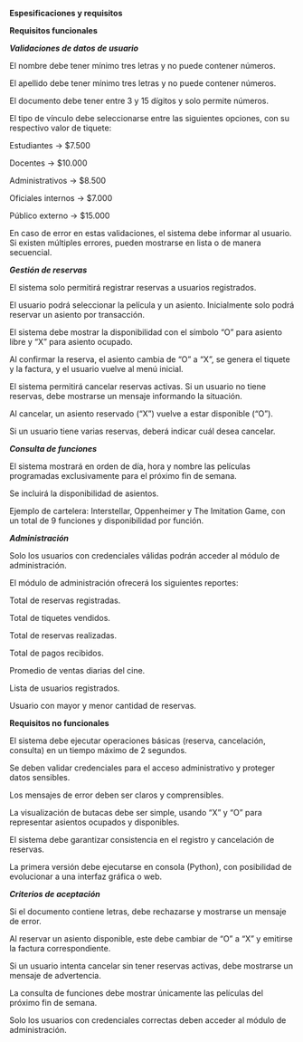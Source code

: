 **Espesificaciones y requisitos**

**Requisitos funcionales**

**_Validaciones de datos de usuario_**

El nombre debe tener mínimo tres letras y no puede contener números.

El apellido debe tener mínimo tres letras y no puede contener números.

El documento debe tener entre 3 y 15 dígitos y solo permite números.

El tipo de vínculo debe seleccionarse entre las siguientes opciones, con su respectivo valor de tiquete:

Estudiantes → $7.500

Docentes → $10.000

Administrativos → $8.500

Oficiales internos → $7.000

Público externo → $15.000

En caso de error en estas validaciones, el sistema debe informar al usuario. Si existen múltiples errores, pueden mostrarse en lista o de manera secuencial.

**_Gestión de reservas_**

El sistema solo permitirá registrar reservas a usuarios registrados.

El usuario podrá seleccionar la película y un asiento. Inicialmente solo podrá reservar un asiento por transacción.

El sistema debe mostrar la disponibilidad con el símbolo “O” para asiento libre y “X” para asiento ocupado.

Al confirmar la reserva, el asiento cambia de “O” a “X”, se genera el tiquete y la factura, y el usuario vuelve al menú inicial.

El sistema permitirá cancelar reservas activas. Si un usuario no tiene reservas, debe mostrarse un mensaje informando la situación.

Al cancelar, un asiento reservado (“X”) vuelve a estar disponible (“O”).

Si un usuario tiene varias reservas, deberá indicar cuál desea cancelar.

**_Consulta de funciones_**

El sistema mostrará en orden de día, hora y nombre las películas programadas exclusivamente para el próximo fin de semana.

Se incluirá la disponibilidad de asientos.

Ejemplo de cartelera: Interstellar, Oppenheimer y The Imitation Game, con un total de 9 funciones y disponibilidad por función.

**_Administración_**

Solo los usuarios con credenciales válidas podrán acceder al módulo de administración.

El módulo de administración ofrecerá los siguientes reportes:

Total de reservas registradas.

Total de tiquetes vendidos.

Total de reservas realizadas.

Total de pagos recibidos.

Promedio de ventas diarias del cine.

Lista de usuarios registrados.

Usuario con mayor y menor cantidad de reservas.

**Requisitos no funcionales**

El sistema debe ejecutar operaciones básicas (reserva, cancelación, consulta) en un tiempo máximo de 2 segundos.

Se deben validar credenciales para el acceso administrativo y proteger datos sensibles.

Los mensajes de error deben ser claros y comprensibles.

La visualización de butacas debe ser simple, usando “X” y “O” para representar asientos ocupados y disponibles.

El sistema debe garantizar consistencia en el registro y cancelación de reservas.

La primera versión debe ejecutarse en consola (Python), con posibilidad de evolucionar a una interfaz gráfica o web.

**_Criterios de aceptación_**

Si el documento contiene letras, debe rechazarse y mostrarse un mensaje de error.

Al reservar un asiento disponible, este debe cambiar de “O” a “X” y emitirse la factura correspondiente.

Si un usuario intenta cancelar sin tener reservas activas, debe mostrarse un mensaje de advertencia.

La consulta de funciones debe mostrar únicamente las películas del próximo fin de semana.

Solo los usuarios con credenciales correctas deben acceder al módulo de administración.
